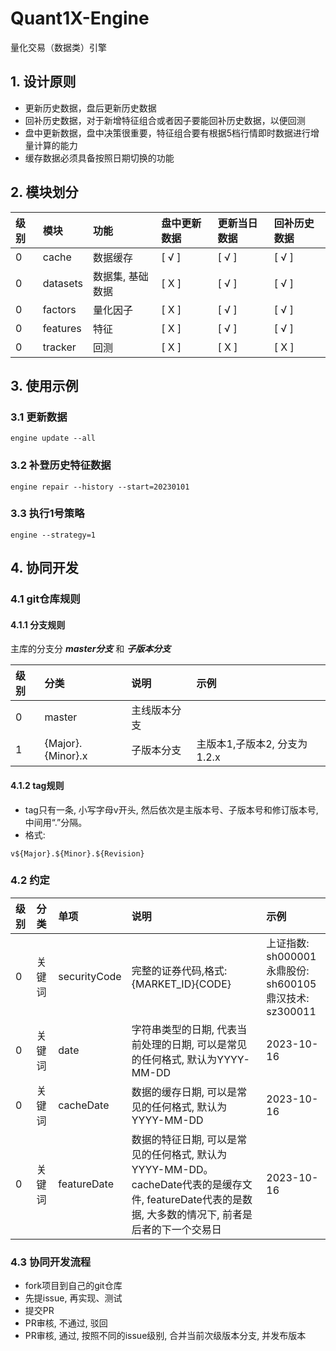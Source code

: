 Quant1X-Engine
===

量化交易（数据类）引擎

## 1. 设计原则
- 更新历史数据，盘后更新历史数据
- 回补历史数据，对于新增特征组合或者因子要能回补历史数据，以便回测
- 盘中更新数据，盘中决策很重要，特征组合要有根据5档行情即时数据进行增量计算的能力
- 缓存数据必须具备按照日期切换的功能

## 2. 模块划分

| 级别 | 模块       | 功能        | 盘中更新数据 | 更新当日数据 | 回补历史数据 |
|:---|:---------|:----------|:-------|:-------|:-------|
| 0  | cache    | 数据缓存      | [ √ ]  | [ √ ]  | [ √ ]  |
| 0  | datasets | 数据集, 基础数据 | [ X ]  | [ √ ]  | [ √ ]  |
| 0  | factors  | 量化因子      | [ X ]  | [ √ ]  | [ √ ]  |
| 0  | features | 特征        | [ X ]  | [ √ ]  | [ √ ]  |
| 0  | tracker  | 回测        | [ X ]  | [ X ]  | [ X ]  |

## 3. 使用示例

### 3.1 更新数据

```shell
engine update --all
```

### 3.2 补登历史特征数据

```shell
engine repair --history --start=20230101
```

### 3.3 执行1号策略

```shell
engine --strategy=1
```

## 4. 协同开发

### 4.1 git仓库规则

#### 4.1.1 分支规则

主库的分支分 ***master分支*** 和 ***子版本分支***

| 级别 | 分类                | 说明     | 示例                  | 
|:---|:------------------|:-------|:--------------------|
| 0  | master            | 主线版本分支 |                     |
| 1  | {Major}.{Minor}.x | 子版本分支  | 主版本1,子版本2, 分支为1.2.x |

#### 4.1.2 tag规则

- tag只有一条, 小写字母v开头, 然后依次是主版本号、子版本号和修订版本号, 中间用“.”分隔。
- 格式:

```shell
v${Major}.${Minor}.${Revision}
```

### 4.2 约定

| 级别 | 分类  | 单项           | 说明                                                                                             | 示例                                                   | 
|:---|:----|:-------------|:-----------------------------------------------------------------------------------------------|:-----------------------------------------------------|
| 0  | 关键词 | securityCode | 完整的证券代码,格式:{MARKET_ID}{CODE}                                                                   | 上证指数: sh000001</br>永鼎股份: sh600105</br>鼎汉技术: sz300011 |
| 0  | 关键词 | date         | 字符串类型的日期, 代表当前处理的日期, 可以是常见的任何格式, 默认为YYYY-MM-DD                                                 | 2023-10-16                                           |
| 0  | 关键词 | cacheDate    | 数据的缓存日期, 可以是常见的任何格式, 默认为YYYY-MM-DD                                                             | 2023-10-16                                           |
| 0  | 关键词 | featureDate  | 数据的特征日期, 可以是常见的任何格式, 默认为YYYY-MM-DD。cacheDate代表的是缓存文件, featureDate代表的是数据, 大多数的情况下, 前者是后者的下一个交易日 | 2023-10-16                                           |

### 4.3 协同开发流程

- fork项目到自己的git仓库
- 先提issue, 再实现、测试
- 提交PR
- PR审核, 不通过, 驳回
- PR审核, 通过, 按照不同的issue级别, 合并当前次级版本分支, 并发布版本